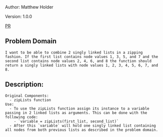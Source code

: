 Author: Matthew Holder

Version: 1.0.0

[PR](https://github.com/holdermatthew5/data-structures-and-algorithms/pull/25#issue-548704764)

## Problem Domain
    I want to be able to combine 2 singly linked lists in a zipping fashion. If the first list contains node values 1, 3, 5, and 7 and the second list contains node values 2, 4, 6, and 8 the function should return a singly linked lists with node values 1, 2, 3, 4, 5, 6, 7, and 8.

## Description:
    Original Components:
      - zipLists function
    Use:
      - To use the zipLists function assign its instance to a variable passing in 2 linked lists as arguments. This can be done with the following code:
        - `variable = zipLists(first_list, second_list)`
      - After this `variable` will hold one singly linked list containing all nodes from both previous lists as described in the problem domain.